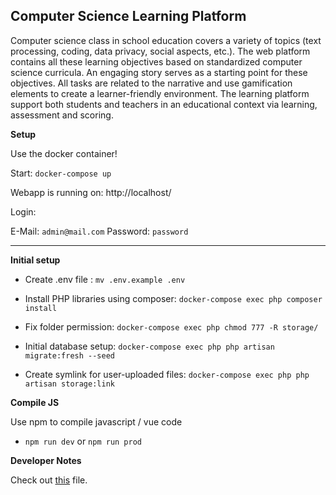 ## Computer Science Learning Platform

Computer science class in school education
covers a variety of topics (text processing,
coding, data privacy, social aspects, etc.). The
web platform contains all these learning
objectives based on standardized computer
science curricula. An engaging story serves as a
starting point for these objectives. All tasks are
related to the narrative and use gamification
elements to create a learner-friendly
environment. The learning platform
support both students and teachers in an
educational context via learning, assessment
and scoring. 


**Setup**

Use the docker container!

Start: `docker-compose up`

Webapp is running on: http://localhost/

Login:

E-Mail: `admin@mail.com`
Password: `password`

---

**Initial setup**

* Create .env file : `mv .env.example .env`

* Install PHP libraries using composer: `docker-compose exec php composer install` 

* Fix folder permission: `docker-compose exec php chmod 777 -R storage/` 

* Initial database setup: `docker-compose exec php php artisan migrate:fresh --seed`

* Create symlink for user-uploaded files: `docker-compose exec php php artisan storage:link`


**Compile JS**

Use npm to compile javascript / vue code

* `npm run dev` or `npm run prod`

**Developer Notes**

Check out [this](DEVELOPER_NOTE.md) file.


